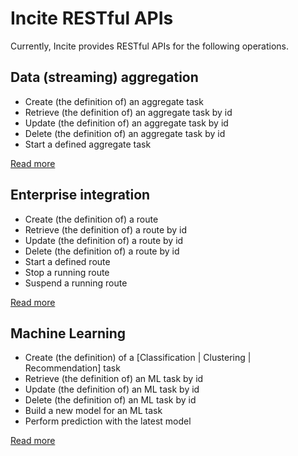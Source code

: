 # Incite RESTful APIs

Currently, Incite provides RESTful APIs for the following operations.

## Data (streaming) aggregation

* Create (the definition of) an aggregate task
* Retrieve (the definition of) an aggregate task by id
* Update (the definition of) an aggregate task by id
* Delete (the definition of) an aggregate task by id
* Start a defined aggregate task

[Read more](./README_aggregate.md)

## Enterprise integration

* Create (the definition of) a route
* Retrieve (the definition of) a route by id
* Update (the definition of) a route by id
* Delete (the definition of) a route by id
* Start a defined route
* Stop a running route
* Suspend a running route

[Read more](./README_eib.md)

## Machine Learning

* Create (the definition) of a [Classification | Clustering | Recommendation] task
* Retrieve (the definition of) an ML task by id
* Update (the definition of) an ML task by id
* Delete (the definition of) an ML task by id
* Build a new model for an ML task
* Perform prediction with the latest model

[Read more](./README_ml.md)